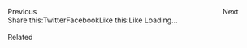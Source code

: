 <br/>
<br/>
 <br/>
Previous                                                                                             Next<br/>
Share this:TwitterFacebookLike this:Like Loading...<br/>
<br/>
Related<br/>
 